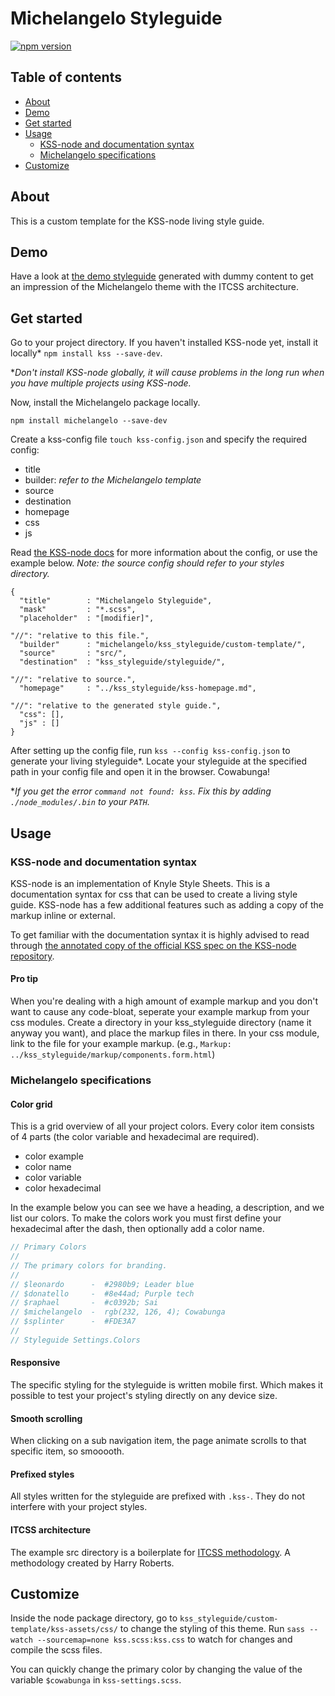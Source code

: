 # Michelangelo Styleguide
[![npm version](https://badge.fury.io/js/michelangelo.svg)](https://badge.fury.io/js/michelangelo)



## Table of contents
- [About](#about)
- [Demo](#demo)
- [Get started](#get-started)
- [Usage](#usage)
    + [KSS-node and documentation syntax](#kss-node-and-documentation-syntax)
    + [Michelangelo specifications](#michelangelo-specifications)
- [Customize](#customize)



## About
This is a custom template for the KSS-node living style guide.



## Demo
Have a look at [the demo styleguide](http://stamkracht.github.io/michelangelo/section-settings.html) generated with dummy content to get an impression of the Michelangelo theme with the ITCSS architecture.



## Get started
Go to your project directory. If you haven't installed KSS-node yet, install it locally* `npm install kss --save-dev`.

**Don't install KSS-node globally, it will cause problems in the long run when you have multiple projects using KSS-node.*

Now, install the Michelangelo package locally.

```
npm install michelangelo --save-dev
```

Create a kss-config file `touch kss-config.json` and specify the required config:
  - title
  - builder: *refer to the Michelangelo template*
  - source
  - destination
  - homepage
  - css
  - js

Read [the KSS-node docs](https://github.com/kss-node/kss-node#using-the-command-line-tool) for more information about the config, or use the example below. *Note: the source config should refer to your styles directory.*
```
{
  "title"        : "Michelangelo Styleguide",
  "mask"         : "*.scss",
  "placeholder"  : "[modifier]",

"//": "relative to this file.",
  "builder"      : "michelangelo/kss_styleguide/custom-template/",
  "source"       : "src/",
  "destination"  : "kss_styleguide/styleguide/",

"//": "relative to source.",
  "homepage"     : "../kss_styleguide/kss-homepage.md",

"//": "relative to the generated style guide.",
  "css": [],
  "js" : []
}
```

After setting up the config file, run `kss --config kss-config.json` to generate your living styleguide*. Locate your styleguide at the specified path in your config file and open it in the browser. Cowabunga!

**If you get the error `command not found: kss`. Fix this by adding `./node_modules/.bin` to your `PATH`.*




## Usage

### KSS-node and documentation syntax
KSS-node is an implementation of Knyle Style Sheets. This is a documentation syntax for css that can be used to create a living style guide. KSS-node has a few additional features such as adding a copy of the markup inline or external.

To get familiar with the documentation syntax it is highly advised to read through [the annotated copy of the official KSS spec on the KSS-node repository](https://github.com/kss-node/kss/blob/spec/SPEC.md).

#### Pro tip
When you're dealing with a high amount of example markup and you don't want to cause any code-bloat, seperate your example markup from your css modules. Create a directory in your kss_styleguide directory (name it anyway you want), and place the markup files in there. In your css module, link to the file for your example markup. (e.g., `Markup: ../kss_styleguide/markup/components.form.html`)


### Michelangelo specifications

#### Color grid
This is a grid overview of all your project colors. Every color item consists of 4 parts (the color variable and hexadecimal are required).
- color example
- color name
- color variable
- color hexadecimal

In the example below you can see we have a heading, a description, and we list our colors. To make the colors work you must first define your hexadecimal after the dash, then optionally add a color name.
```scss
// Primary Colors
//
// The primary colors for branding.
//
// $leonardo      -  #2980b9; Leader blue
// $donatello     -  #8e44ad; Purple tech
// $raphael       -  #c0392b; Sai
// $michelangelo  -  rgb(232, 126, 4); Cowabunga
// $splinter      -  #FDE3A7
//
// Styleguide Settings.Colors
```

#### Responsive
The specific styling for the styleguide is written mobile first. Which makes it possible to test your project's styling directly on any device size.

#### Smooth scrolling
When clicking on a sub navigation item, the page animate scrolls to that specific item, so smooooth.

#### Prefixed styles
All styles written for the styleguide are prefixed with `.kss-`. They do not interfere with your project styles.

#### ITCSS architecture
The example src directory is a boilerplate for [ITCSS methodology](https://youtu.be/1OKZOV-iLj4). A methodology created by Harry Roberts.



## Customize
Inside the node package directory, go to `kss_styleguide/custom-template/kss-assets/css/` to change the styling of this theme. Run `sass --watch --sourcemap=none kss.scss:kss.css` to watch for changes and compile the scss files.

You can quickly change the primary color by changing the value of the variable `$cowabunga` in `kss-settings.scss`.
